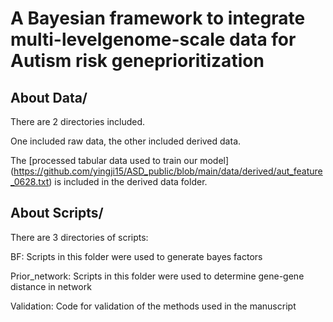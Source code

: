 # A Bayesian framework to integrate multi-levelgenome-scale data for Autism risk geneprioritization

## About Data\/

There are 2 directories included.

One included raw data, the other included derived data. 

The [processed tabular data used to train our model] (https://github.com/yingji15/ASD_public/blob/main/data/derived/aut_feature_0628.txt) is included in the derived data folder.

## About Scripts\/

There are 3 directories of scripts: 

BF: Scripts in this folder were used to generate bayes factors

Prior_network: Scripts in this folder were used to determine gene-gene distance in network

Validation: Code for validation of the methods used in the manuscript
